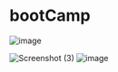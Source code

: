 # bootCamp 
![image](https://user-images.githubusercontent.com/49728020/167288867-d73ef3ce-08e6-4b19-9e57-1e24c1248ff0.png)

![Screenshot (3)](https://user-images.githubusercontent.com/49728020/159702033-08478f0c-95c2-4fbf-9240-6f8a031a673a.png)
![image](https://user-images.githubusercontent.com/49728020/167288837-b2958ff9-799a-406e-8137-d574ab2512a0.png)
